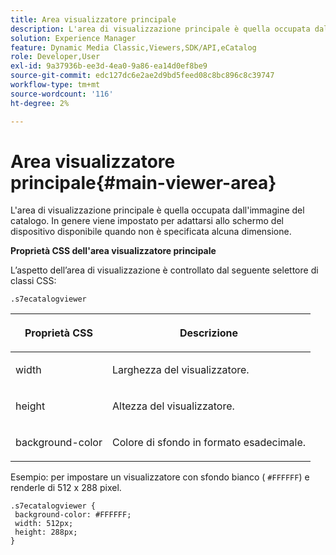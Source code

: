 ```yaml
---
title: Area visualizzatore principale
description: L'area di visualizzazione principale è quella occupata dall'immagine del catalogo. In genere viene impostato per adattarsi allo schermo del dispositivo disponibile quando non è specificata alcuna dimensione.
solution: Experience Manager
feature: Dynamic Media Classic,Viewers,SDK/API,eCatalog
role: Developer,User
exl-id: 9a37936b-ee3d-4ea0-9a86-ea14d0ef8be9
source-git-commit: edc127dc6e2ae2d9bd5feed08c8bc896c8c39747
workflow-type: tm+mt
source-wordcount: '116'
ht-degree: 2%

---
```


# Area visualizzatore principale{#main-viewer-area}

L&#39;area di visualizzazione principale è quella occupata dall&#39;immagine del catalogo. In genere viene impostato per adattarsi allo schermo del dispositivo disponibile quando non è specificata alcuna dimensione.

<!--<a id="section_061E550C1C1D4DB2BD663A898895B38C"></a>-->

**Proprietà CSS dell&#39;area visualizzatore principale**

L’aspetto dell’area di visualizzazione è controllato dal seguente selettore di classi CSS:

```
.s7ecatalogviewer
```

<table id="table_94EE3F5BBE4547C0B4943471CEE7EDE4"> 
 <thead> 
  <tr> 
   <th colname="col1" class="entry"> <p> Proprietà CSS </p> </th> 
   <th colname="col2" class="entry"> <p>Descrizione </p> </th> 
  </tr> 
 </thead>
 <tbody> 
  <tr> 
   <td colname="col1"> <p> <span class="codeph"> width </span> </p> </td> 
   <td colname="col2"> <p>Larghezza del visualizzatore. </p> </td> 
  </tr> 
  <tr> 
   <td colname="col1"> <p> <span class="codeph"> height </span> </p> </td> 
   <td colname="col2"> <p>Altezza del visualizzatore. </p> </td> 
  </tr> 
  <tr> 
   <td colname="col1"> <p> <span class="codeph"> background-color </span> </p> </td> 
   <td colname="col2"> <p> Colore di sfondo in formato esadecimale. </p> </td> 
  </tr> 
 </tbody> 
</table>

Esempio: per impostare un visualizzatore con sfondo bianco ( `#FFFFFF`) e renderle di 512 x 288 pixel.

```
.s7ecatalogviewer { 
 background-color: #FFFFFF; 
 width: 512px; 
 height: 288px;  
}
```
